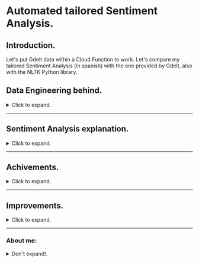 # Automated tailored Sentiment Analysis.

## Introduction.

Let's put Gdelt data within a Cloud Function to work. Let's compare my tailored Sentiment Analysis (in spanish) with the one provided by Gdelt, also with the NLTK Python library.

## Data Engineering behind.

<details> <summary>Click to expand.</summary>

**BigQuery**:
The method consist of:
- 1st query: It takes all the wanted info from 2019-01-01 and creates a table. Available in *bigquery_sql/1nd_query_appending.sql*

This table will be requested, analyzed and processed. Results will be stored in a *results table*, and also in a Cloud Storage bucket.

- 2nd query: Will be triggered every sunday. Available in *bigquery_sql/2nd_query_appending.sql*
    - Overwriting weekly a table with the new data.
    - Also appending the new weekly info to the main table of 1st query (this is just a safety process in case I change the strategy along the project). 
![alt](pics/schedule_2nd_query.png)

**Cloud Function**:
Main strategy:
- Loads the available data in *2nd query* into a Cloud Storage bucket.
- Reads it, process it.
- Sends results to the Bucket.

Afraid of using too much RAM, I usually split this step into 2 different CF, 1 for loading into Storage and other to process the info. In this project maybe the amount of data is not that big and I can do both at once. Let's check it out.

**Transfer**:
- Takes the results and load it into the *results table* in BigQuery.

**Cloud Storage**:
Gdelt data is distributed in US servers. I think we need an US multi-region bucket, but let's try with a single-region one for the sake of costs and availability.
![alt](pics/bucket_location.png)

**Data Studio**
- Plots that table.



</details>

----------------------------

## Sentiment Analysis explanation.

<details> <summary>Click to expand.</summary>

This is a leisure project in development and unfortunately I do not have all the time I want. I'll tell what I have in mind, and I'm quite sure it will change with time:

- I have a lot of urls that **Gdelt** tagged as *unemployment* related.
- I'm going to clean all that data, remove http protocols and leave just words.
- Use a ITF-TDF to remove redundant words.
- Generate a personal dictionary and score the found words.
- Group results by day.
- Plot sentiment evolution provided by Gdelt vs the one tailored by myself.

- Extra: Using the NLTK library and plot its performance too.

Let's see what I can get :D 

</details>

----------------------------

## Achivements.

<details> <summary>Click to expand.</summary>

</details>

----------------------------

## Improvements.

<details> <summary>Click to expand.</summary>

</details>

----------------------------

### About me:

<details> <summary>Don't expand!.</summary>

- More Gdelt and ETL projects => https://github.com/albertovpd/analysing_world_news_with_Gdelt

- https://www.linkedin.com/in/alberto-vargas-pina/

![alt](pics/mrdogscience.jpeg)
</details>

